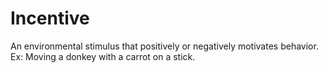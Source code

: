 # Incentive

An environmental stimulus that positively or negatively motivates behavior. Ex: Moving a donkey with a carrot on a stick.
